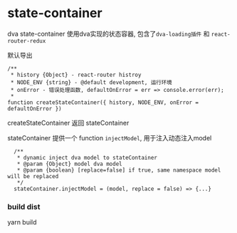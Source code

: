 # state-container
dva state-container 
使用dva实现的状态容器, 包含了`dva-loading插件` 和 `react-router-redux`

默认导出
```
/**
 * history {Object} - react-router histroy 
 * NODE_ENV {string} - @default development, 运行环境
 * onError - 错误处理函数, defaultOnError = err => console.error(err);
 *
function createStateContainer({ history, NODE_ENV, onError = defaultOnError })
```

createStateContainer 返回 stateContainer

stateContainer 提供一个 function `injectModel`, 用于注入动态注入model 
```
  /**
   * dynamic inject dva model to stateContainer
   * @param {Object} model dva model
   * @param {boolean} [replace=false] if true, same namespace model will be replaced
   */
  stateContainer.injectModel = (model, replace = false) => {...}
```
### build dist
yarn build
